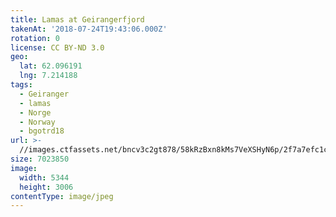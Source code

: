```yaml
---
title: Lamas at Geirangerfjord
takenAt: '2018-07-24T19:43:06.000Z'
rotation: 0
license: CC BY-ND 3.0
geo:
  lat: 62.096191
  lng: 7.214188
tags:
  - Geiranger
  - lamas
  - Norge
  - Norway
  - bgotrd18
url: >-
  //images.ctfassets.net/bncv3c2gt878/58kRzBxn8kMs7VeXSHyN6p/2f7a7efc1c3f3f4166878756c006d1c8/lamas-at-geirangerfjord_43142076424_o
size: 7023850
image:
  width: 5344
  height: 3006
contentType: image/jpeg
---
```


